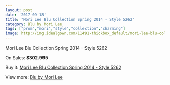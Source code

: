 ```yaml
---
layout: post
date: '2017-09-18'
title: "Mori Lee Blu Collection Spring 2014 - Style 5262"
category: Blu by Mori Lee
tags: ["prom","mori","style","collection","charming"]
image: http://img.idealgown.com/11491-thickbox_default/mori-lee-blu-collection-spring-2014-style-5262.jpg
---
```

Mori Lee Blu Collection Spring 2014 - Style 5262

On Sales: **$302.995**
<a href="https://www.idealgown.com/en/blu-by-mori-lee/4691-mori-lee-blu-collection-spring-2014-style-5262.html"><amp-img layout="responsive" width="600" height="600" src="//img.idealgown.com/11491-thickbox_default/mori-lee-blu-collection-spring-2014-style-5262.jpg" alt="Mori Lee Blu Collection Spring 2014 - Style 5262 0" /></a>
<a href="https://www.idealgown.com/en/blu-by-mori-lee/4691-mori-lee-blu-collection-spring-2014-style-5262.html"><amp-img layout="responsive" width="600" height="600" src="//img.idealgown.com/11490-thickbox_default/mori-lee-blu-collection-spring-2014-style-5262.jpg" alt="Mori Lee Blu Collection Spring 2014 - Style 5262 1" /></a>
<a href="https://www.idealgown.com/en/blu-by-mori-lee/4691-mori-lee-blu-collection-spring-2014-style-5262.html"><amp-img layout="responsive" width="600" height="600" src="//img.idealgown.com/11489-thickbox_default/mori-lee-blu-collection-spring-2014-style-5262.jpg" alt="Mori Lee Blu Collection Spring 2014 - Style 5262 2" /></a>

Buy it: [Mori Lee Blu Collection Spring 2014 - Style 5262](https://www.idealgown.com/en/blu-by-mori-lee/4691-mori-lee-blu-collection-spring-2014-style-5262.html "Mori Lee Blu Collection Spring 2014 - Style 5262")

View more: [Blu by Mori Lee](https://www.idealgown.com/en/57-blu-by-mori-lee "Blu by Mori Lee")